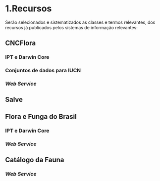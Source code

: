 # 1.Recursos

Serão selecionados e sistematizados as classes e termos relevantes, dos recursos já publicados pelos sistemas de informação relevantes:

## CNCFlora

### IPT e Darwin Core

### Conjuntos de dados para IUCN

### *Web Service*

## Salve

## Flora e Funga do Brasil

### IPT e Darwin Core

### *Web Service*


## Catálogo da Fauna

### *Web Service*
